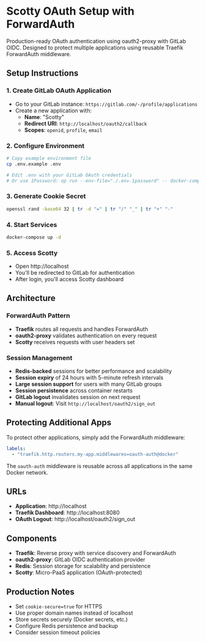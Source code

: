 # Scotty OAuth Setup with ForwardAuth

Production-ready OAuth authentication using oauth2-proxy with GitLab OIDC. Designed to protect multiple applications using reusable Traefik ForwardAuth middleware.

## Setup Instructions

### 1. Create GitLab OAuth Application
- Go to your GitLab instance: `https://gitlab.com/-/profile/applications` 
- Create a new application with:
  - **Name**: "Scotty"  
  - **Redirect URI**: `http://localhost/oauth2/callback`
  - **Scopes**: `openid`, `profile`, `email`

### 2. Configure Environment
```bash
# Copy example environment file
cp .env.example .env

# Edit .env with your GitLab OAuth credentials
# Or use 1Password: op run --env-file="./.env.1password" -- docker-compose up -d
```

### 3. Generate Cookie Secret
```bash
openssl rand -base64 32 | tr -d "=" | tr "/" "_" | tr "+" "-"
```

### 4. Start Services
```bash
docker-compose up -d
```

### 5. Access Scotty
- Open http://localhost
- You'll be redirected to GitLab for authentication  
- After login, you'll access Scotty dashboard

## Architecture

### ForwardAuth Pattern
- **Traefik** routes all requests and handles ForwardAuth
- **oauth2-proxy** validates authentication on every request
- **Scotty** receives requests with user headers set

### Session Management  
- **Redis-backed** sessions for better performance and scalability
- **Session expiry** of 24 hours with 5-minute refresh intervals
- **Large session support** for users with many GitLab groups
- **Session persistence** across container restarts
- **GitLab logout** invalidates session on next request
- **Manual logout**: Visit `http://localhost/oauth2/sign_out`

## Protecting Additional Apps

To protect other applications, simply add the ForwardAuth middleware:

```yaml
labels:
  - "traefik.http.routers.my-app.middlewares=oauth-auth@docker"
```

The `oauth-auth` middleware is reusable across all applications in the same Docker network.

## URLs
- **Application**: http://localhost
- **Traefik Dashboard**: http://localhost:8080  
- **OAuth Logout**: http://localhost/oauth2/sign_out

## Components

- **Traefik**: Reverse proxy with service discovery and ForwardAuth
- **oauth2-proxy**: GitLab OIDC authentication provider  
- **Redis**: Session storage for scalability and persistence
- **Scotty**: Micro-PaaS application (OAuth-protected)

## Production Notes
- Set `cookie-secure=true` for HTTPS
- Use proper domain names instead of localhost
- Store secrets securely (Docker secrets, etc.)
- Configure Redis persistence and backup
- Consider session timeout policies